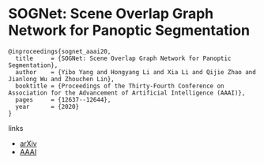 # SOGNet: Scene Overlap Graph Network for Panoptic Segmentation

```
@inproceedings{sognet_aaai20,
  title     = {SOGNet: Scene Overlap Graph Network for Panoptic Segmentation},
  author    = {Yibo Yang and Hongyang Li and Xia Li and Qijie Zhao and Jianlong Wu and Zhouchen Lin},
  booktitle = {Proceedings of the Thirty-Fourth Conference on Association for the Advancement of Artificial Intelligence (AAAI)},
  pages	    = {12637--12644},
  year      = {2020}
}
```

links
- [arXiv](https://arxiv.org/abs/1911.07527)
- [AAAI](https://aaai.org/ojs/index.php/AAAI/article/view/6955)